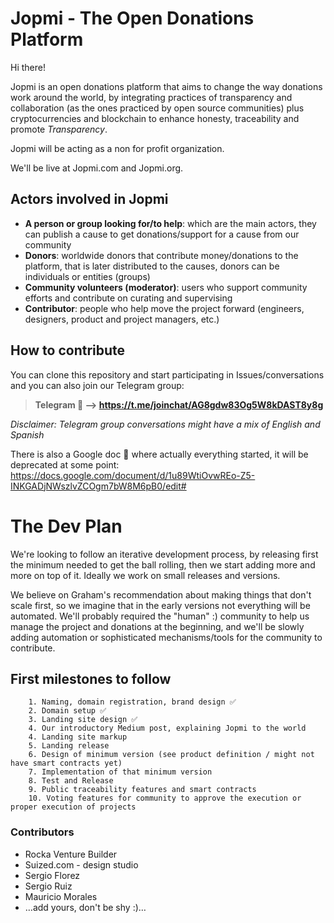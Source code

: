 # Jopmi - The Open Donations Platform

Hi there!

Jopmi is an open donations platform that aims to change the way donations work around the world, by integrating practices of transparency and collaboration (as the ones practiced by open source communities) plus cryptocurrencies and blockchain to enhance honesty, traceability and promote *Transparency*.

Jopmi will be acting as a non for profit organization.

We'll be live at Jopmi.com and Jopmi.org.


## Actors involved in Jopmi

- **A person or group looking for/to help**: which are the main actors, they can publish a cause to get donations/support for a cause from our community
- **Donors**: worldwide donors that contribute money/donations to the platform, that is later distributed to the causes, donors can be individuals or entities (groups)
- **Community volunteers (moderator)**: users who support community efforts and contribute on curating and supervising
- **Contributor**: people who help move the project forward (engineers, designers, product and project managers, etc.)


## How to contribute

You can clone this repository and start participating in Issues/conversations and you can also join our Telegram group:

> **Telegram 💬 --> https://t.me/joinchat/AG8gdw83Og5W8kDAST8y8g**

*Disclaimer: Telegram group conversations might have a mix of English and Spanish*

There is also a Google doc 📄 where actually everything started, it will be deprecated at some point:
https://docs.google.com/document/d/1u89WtiOvwREo-Z5-INKGADjNWszlvZCOgm7bW8M6pB0/edit#

# The Dev Plan

We're looking to follow an iterative development process, by releasing first the minimum needed to get the ball rolling, then we start adding more and more on top of it. Ideally we work on small releases and versions.

We believe on Graham's recommendation about making things that don't scale first, so we imagine that in the early versions not everything will be automated. We'll probably required the "human" :) community to help us manage the project and donations at the beginning, and we'll be slowly adding automation or sophisticated mechanisms/tools for the community to contribute.

## First milestones to follow

        1. Naming, domain registration, brand design ✅
        2. Domain setup ✅
        3. Landing site design ✅
        4. Our introductory Medium post, explaining Jopmi to the world
        4. Landing site markup
        5. Landing release
        6. Design of minimum version (see product definition / might not have smart contracts yet)
        7. Implementation of that minimum version
        8. Test and Release
        9. Public traceability features and smart contracts
        10. Voting features for community to approve the execution or proper execution of projects


### Contributors
- Rocka Venture Builder
- Suized.com - design studio
- Sergio Florez
- Sergio Ruiz
- Mauricio Morales
- …add yours, don't be shy :)…

